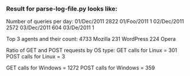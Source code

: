 ### Result for parse-log-file.py looks like:

Number of queries per day:
01/Dec/2011 2822
01/Foo/2011 1
02/Dec/2011 2572
03/Dec/2011 604
03/De/2011 1

Top 3 agents and their count:
4733 Mozilla
231 WordPress
224 Opera

Ratio of GET and POST requests by OS type:
GET calls for Linux = 301
POST calls for Linux = 3

GET calls for Windows = 1272
POST calls for Windows = 359